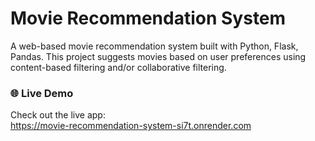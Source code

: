 # Movie Recommendation System
 
A web-based movie recommendation system built with Python, Flask, Pandas. This project suggests movies based on user preferences using content-based filtering and/or collaborative filtering.

### 🌐 Live Demo

Check out the live app:  
https://movie-recommendation-system-si7t.onrender.com



